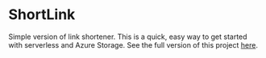 # ShortLink

Simple version of link shortener. This is a quick, easy way to get started with serverless and Azure Storage. See the full version of this project [here](https://github.com/JeremyLikness/serverless-url-shortener).

